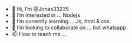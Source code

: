 - 👋 Hi, I’m @Jonas33235
- 👀 I’m interested in ... Nodejs
- 🌱 I’m currently learning ... Js, html & css
- 💞️ I’m looking to collaborate on ... bot whatsapp
- 📫 How to reach me ...

<!---
Jonas33235/Jonas33235 is a ✨ special ✨ repository because its `README.md` (this file) appears on your GitHub profile.
You can click the Preview link to take a look at your changes.
--->
